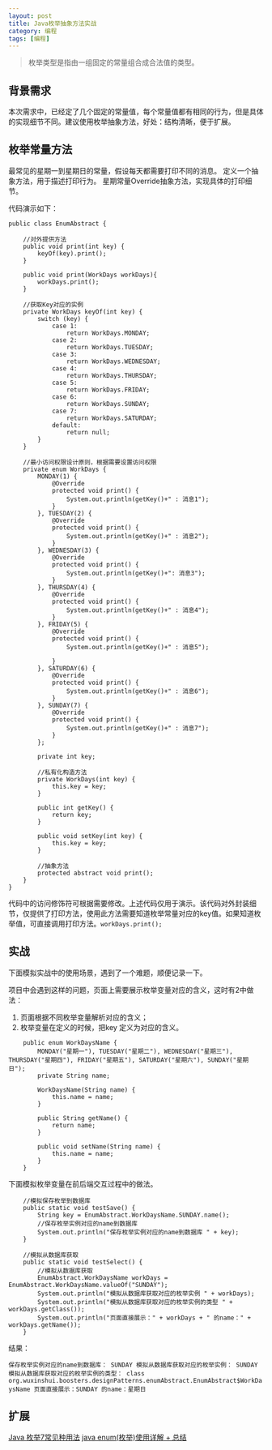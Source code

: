 ```yaml
---
layout: post
title: Java枚举抽象方法实战
category: 编程 
tags: [编程]
---
```


>枚举类型是指由一组固定的常量组合成合法值的类型。

## 背景需求

本次需求中，已经定了几个固定的常量值，每个常量值都有相同的行为，但是具体的实现细节不同。建议使用枚举抽象方法，好处：结构清晰，便于扩展。

## 枚举常量方法

最常见的星期一到星期日的常量，假设每天都需要打印不同的消息。
定义一个抽象方法，用于描述打印行为。
星期常量Override抽象方法，实现具体的打印细节。

代码演示如下：

```
public class EnumAbstract {

    //对外提供方法
    public void print(int key) {
        keyOf(key).print();
    }

    public void print(WorkDays workDays){
        workDays.print();
    }

    //获取Key对应的实例
    private WorkDays keyOf(int key) {
        switch (key) {
            case 1:
                return WorkDays.MONDAY;
            case 2:
                return WorkDays.TUESDAY;
            case 3:
                return WorkDays.WEDNESDAY;
            case 4:
                return WorkDays.THURSDAY;
            case 5:
                return WorkDays.FRIDAY;
            case 6:
                return WorkDays.SUNDAY;
            case 7:
                return WorkDays.SATURDAY;
            default:
                return null;
        }
    }

    //最小访问权限设计原则，根据需要设置访问权限
    private enum WorkDays {
        MONDAY(1) {
            @Override
            protected void print() {
                System.out.println(getKey()+" : 消息1");
            }
        }, TUESDAY(2) {
            @Override
            protected void print() {
                System.out.println(getKey()+" : 消息2");
            }
        }, WEDNESDAY(3) {
            @Override
            protected void print() {
                System.out.println(getKey()+": 消息3");
            }
        }, THURSDAY(4) {
            @Override
            protected void print() {
                System.out.println(getKey()+" : 消息4");
            }
        }, FRIDAY(5) {
            @Override
            protected void print() {
                System.out.println(getKey()+" : 消息5");

            }
        }, SATURDAY(6) {
            @Override
            protected void print() {
                System.out.println(getKey()+" : 消息6");
            }
        }, SUNDAY(7) {
            @Override
            protected void print() {
                System.out.println(getKey()+" : 消息7");
            }
        };

        private int key;

        //私有化构造方法
        private WorkDays(int key) {
            this.key = key;
        }

        public int getKey() {
            return key;
        }

        public void setKey(int key) {
            this.key = key;
        }

        //抽象方法
        protected abstract void print();
    }
}
```

代码中的访问修饰符可根据需要修改。上述代码仅用于演示。该代码对外封装细节，仅提供了打印方法，使用此方法需要知道枚举常量对应的key值。如果知道枚举值，可直接调用打印方法。`workDays.print();`

## 实战

下面模拟实战中的使用场景，遇到了一个难题，顺便记录一下。

项目中会遇到这样的问题，页面上需要展示枚举变量对应的含义，这时有2中做法：
1. 页面根据不同枚举变量解析对应的含义；
2. 枚举变量在定义的时候，把key 定义为对应的含义。

```
    public enum WorkDaysName {
        MONDAY("星期一"), TUESDAY("星期二"), WEDNESDAY("星期三"), THURSDAY("星期四"), FRIDAY("星期五"), SATURDAY("星期六"), SUNDAY("星期日");
        private String name;

        WorkDaysName(String name) {
            this.name = name;
        }

        public String getName() {
            return name;
        }

        public void setName(String name) {
            this.name = name;
        }
    }
```

下面模拟枚举变量在前后端交互过程中的做法。

```
    //模拟保存枚举到数据库
    public static void testSave() {
        String key = EnumAbstract.WorkDaysName.SUNDAY.name();
        //保存枚举实例对应的name到数据库
        System.out.println("保存枚举实例对应的name到数据库 " + key);
    }

    //模拟从数据库获取
    public static void testSelect() {
        //模拟从数据库获取
        EnumAbstract.WorkDaysName workDays = EnumAbstract.WorkDaysName.valueOf("SUNDAY");
        System.out.println("模拟从数据库获取对应的枚举实例 " + workDays);
        System.out.println("模拟从数据库获取对应的枚举实例的类型 " + workDays.getClass());
        System.out.println("页面直接展示：" + workDays + " 的name：" + workDays.getName());
    }
```

结果：

`保存枚举实例对应的name到数据库： SUNDAY
模拟从数据库获取对应的枚举实例： SUNDAY
模拟从数据库获取对应的枚举实例的类型： class org.wuxinshui.boosters.designPatterns.enumAbstract.EnumAbstract$WorkDaysName
页面直接展示：SUNDAY 的name：星期日`

## 扩展

[Java 枚举7常见种用法](http://www.iteye.com/topic/1116193)
[java enum(枚举)使用详解 + 总结](http://www.cnblogs.com/hyl8218/p/5088287.html)